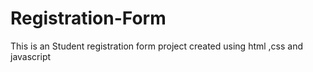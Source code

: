 # Registration-Form
This is an Student registration form project created using html ,css and javascript
